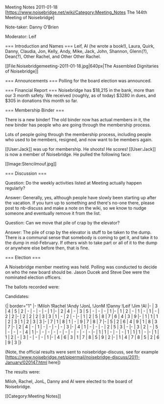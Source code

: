 Meeting Notes 2011-01-18 
 [https://www.noisebridge.net/wiki/Category:Meeting_Notes The 144th Meeting of Noisebridge]

Note-taker: Danny O'Brien

Moderator: Leif 

=== Introduction and Names ===
Leif, Al (he wrote a book!), Laura, Quirk, Danny, Claudia, Jon, Kelly, Andy, Mike, Jack, John, Shannon, Glenn(?), Dean(?), Other Rachel, and Other Other Rachel.

[[File:Noisebridgemeeting-2011-01-18.jpg|640px|The Assembled Dignitaries of Noisebridge]]

=== Announcements ===
Polling for the board election was announced.

=== Financial Report ===
Noisebridge has $18,215 in the bank, more than our 3 month safety.
We received (roughly, as of today) $3280 in dues, and $305 in donations this month so far.

=== Membership Binder ===

There is a new binder! The old binder now has actual members in it, the new binder has people who are going through the membership process.
 
Lots of people going through the membership process, including people who used to be members, resigned, and now want to be members again.

[[User:Jack]] was up for membership. He shoots! He scores! [[User:Jack]] is now a member of Noisebridge. He pulled the following face:

[[Image:Stencilmouf.jpg]]

=== Discussion ===

Question: Do the weekly activities listed at Meeting actually happen regularly?

Answer: Generally, yes, although people have slowly been starting up after the vacation. If you turn up to something and there's no-one there, please post to nb-discuss and make a note on the wiki, so we know to nudge someone and eventually remove it from the list.

Question: Can we move that pile of crap by the elevator?

Answer: The pile of crap by the elevator is stuff to be taken to the dump. There is a communal sense that somebody is coming to get it, and take it to the dump in mid-February. If others wish to take part or all of it to the dump or anywhere else before then, that is fine.

=== Election ===

A Noisebridge member meeting was held. Polling was conducted to decide on who the new board should be. Jason Ducek and Steve Dee were the nominated election officers.

The ballots recorded were:

Candidates: 

{| border="1"
|-
!Miloh
!Rachel
!Andy
!JonL
!JonM
!Danny
!Leif
!Jim
!Al
|-
| 3
| 4
| 5
| 2
| -
| -
| -
| -
| 1
|-
| 2
| 4
| -
| 3
| 5
| -
| -
| -
| 1
|-
| 1
| 2
| -
| 1
| -
| 1
| -
| 2
| 2
|-
| 2
| 2
| 2
| 3
| 3
| 1
| -
| 2
| -
|-
| 1 
| 2 
| 5 
| 8 
| 7 
| 6 
| 4 
| 3
| 9
|-
| 1
| 1
| 1
| 2
| 3
| 1
| 2
| 3
| 3
|-
| 7
| 1
| 8
| 1
| -
| 9
| 7
| 8
| 7
|-
| 5
| 2
| 6
| 4
| 9
| 1
| 8
| 3
| 7
|-
| 2
| 4
| -
| 1
| -
| -
| -
| -
| 3
|-
| 4
| 1
| -
| -
| -
| 2
| 5
| 3
| -
|-
| 3
| 2
| -
| 5
| -
| -
| -
| 4
| 1
|-
| -
| -
| -
| -
| -
| -
| -
| -
| -
|-
| 1
| 1
| -
| -
| -
| 1
| 1
| 1
| -
|-
| 1
| 1
| 2
| -
| 3
| -
| -
| -
| 1
|-
| 4
| 6
| 3
| 1
| 7
| 8
| 5
| 9
| 2
|-
| 1
| 4
| 7
| 8
| 5
| 2
| 6
| 9
| 3
|}

(Note, the official results were sent to noisebridge-discuss, see for example [https://www.noisebridge.net/pipermail/noisebridge-discuss/2011-January/020147.html here])

The results were:

Miloh, Rachel, JonL, Danny and Al were elected to the board of Noisebridge.

[[Category:Meeting Notes]]